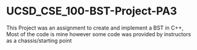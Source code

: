 # UCSD_CSE_100-BST-Project-PA3
This Project was an assignment to create and implement a BST in C++, Most of the code is mine however some code was provided by instructors as a chassis/starting point
